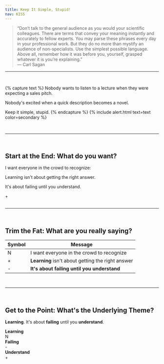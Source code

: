 ```yaml
---
title: Keep It Simple, Stupid!
nav: KISS
---
```


> “Don’t talk to the general audience as you would your scientific colleagues. There are terms that convey your meaning instantly and accurately to fellow experts. You may parse these phrases every day in your professional work. But they do no more than mystify an audience of non-specialists. Use the simplest possible language. Above all, remember how it was before you, yourself, grasped whatever it is you’re explaining.”  
> — Carl Sagan

---

<br>

{% capture text %}
Nobody wants to listen to a lecture when they were expecting a sales pitch.

Nobody's excited when a quick description becomes a novel.

Keep it simple, stupid.
{% endcapture %}
{% include alert.html text=text color=secondary %}

<br>

---

<br>

## Start at the End: **What do you want?**

<div class="card mb-4">
  <div class="card-body d-flex justify-content-between align-items-center">
    <div>
      <p class="mb-1">I want everyone in the crowd to recognize:</p>
      <p class="mb-1">Learning isn't about getting the right answer.</p>
      <p class="mb-0">It's about failing until you understand.</p>
    </div>
    <span class="badge bg-success fs-4">+</span>
  </div>
</div>


<br>

---

<br>

## Trim the Fat: **What are you really saying?**

<table class="table table-bordered w-75 mx-auto">
  <thead class="thead-light">
    <tr>
      <th scope="col">Symbol</th>
      <th scope="col">Message</th>
    </tr>
  </thead>
  <tbody>
    <tr>
      <td><span class="badge bg-secondary">N</span></td>
      <td>I want everyone in the crowd to recognize</td>
    </tr>
    <tr>
      <td><span class="badge bg-success">+</span></td>
      <td><strong>Learning</strong> isn't about getting the right answer</td>
    </tr>
    <tr>
      <td><span class="badge bg-danger">-</span></td>
      <td><strong>It's about failing until you understand</strong></td>
    </tr>
  </tbody>
</table>

<br>

---

<br>

## Get to the Point: **What's the Underlying Theme?**

<div class="card text-center my-4">
  <div class="card-body">
    <p class="h4"><strong>Learning</strong>. It's about <strong>failing</strong> until you <strong>understand</strong>.</p>
  </div>
</div>

<div class="d-flex justify-content-center gap-4 my-4">
  <div class="text-center">
    <div class="border p-3"><strong>Learning</strong></div>
    <div class="mt-2"><span class="badge bg-secondary">N</span></div>
  </div>
  <div class="text-center">
    <div class="border p-3"><strong>Failing</strong></div>
    <div class="mt-2"><span class="badge bg-danger">-</span></div>
  </div>
  <div class="text-center">
    <div class="border p-3"><strong>Understand</strong></div>
    <div class="mt-2"><span class="badge bg-success">+</span></div>
  </div>
</div>

<br>
